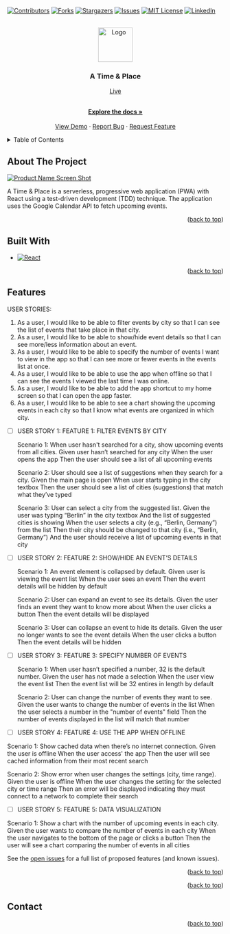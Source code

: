 <!-- Improved compatibility of back to top link: See: https://github.com/othneildrew/Best-README-Template/pull/73 -->

<a name="readme-top"></a>

<!--
*** Thanks for checking out the Best-README-Template. If you have a suggestion
*** that would make this better, please fork the repo and create a pull request
*** or simply open an issue with the tag "enhancement".
*** Don't forget to give the project a star!
*** Thanks again! Now go create something AMAZING! :D
-->

<!-- PROJECT SHIELDS -->
<!--
*** I'm using markdown "reference style" links for readability.
*** Reference links are enclosed in brackets [ ] instead of parentheses ( ).
*** See the bottom of this document for the declaration of the reference variables
*** for contributors-url, forks-url, etc. This is an optional, concise syntax you may use.
*** https://www.markdownguide.org/basic-syntax/#reference-style-links
-->

[![Contributors][contributors-shield]][contributors-url]
[![Forks][forks-shield]][forks-url]
[![Stargazers][stars-shield]][stars-url]
[![Issues][issues-shield]][issues-url]
[![MIT License][license-shield]][license-url]
[![LinkedIn][linkedin-shield]][linkedin-url]

<!-- PROJECT LOGO -->
<br />
<div align="center">
  <a href="https://github.com/Carbon-42/time-place">
    <img src="images/logo.png" alt="Logo" width="80" height="80">
  </a>

<h3 align="center">A Time & Place</h3>
<a href="https://carbon-42.github.io/time-place">Live</a>

  <p align="center">
    <!-- project_description -->
    <br />
    <a href="https://github.com/Carbon-42/time-place"><strong>Explore the docs »</strong></a>
    <br />
    <br />
    <a href="https://github.com/Carbon-42/time-place">View Demo</a>
    ·
    <a href="https://github.com/Carbon-42/time-place/issues">Report Bug</a>
    ·
    <a href="https://github.com/Carbon-42/time-place/issues">Request Feature</a>
  </p>
</div>

<!-- TABLE OF CONTENTS -->
<details>
  <summary>Table of Contents</summary>
  <ol>
    <li>
      <a href="#about-the-project">About The Project</a>
    </li>
        <li><a href="#built-with">Built With</a></li>
    <li><a href="#features">Features</a></li>
    <!-- <li> -->
      <!-- <a href="#getting-started">Getting Started</a> -->
      <!-- <ul> -->
        <!-- <li><a href="#prerequisites">Prerequisites</a></li> -->
        <!-- <li><a href="#installation">Installation</a></li> -->
      <!-- </ul> -->
    <!-- </li> -->
    <!-- <li><a href="#usaxge">Usage</a></li> -->
    <!-- <li><a href="#contributing">Contributing</a></li> -->
    <!-- <li><a href="#license">License</a></li> -->
    <!-- <li><a href="#contact">Contact</a></li> -->
    <!-- <li><a href="#acknowledgments">Acknowledgments</a></li> -->
  </ol>
</details>

<!-- ABOUT THE PROJECT -->

## About The Project

[![Product Name Screen Shot][product-screenshot]](https://example.com)

A Time & Place is a serverless, progressive web application (PWA) with React using a
test-driven development (TDD) technique. The application uses the Google
Calendar API to fetch upcoming events.

<!-- Here's a blank template to get started: To avoid retyping too much info. Do a search and replace with your text editor for the following: `Carbon-42`, `time-place`, ``, `brad-richardson-6`, `email_client`, `email`, `A Time & Place`, `project_description` -->

<p align="right">(<a href="#readme-top">back to top</a>)</p>

## Built With

- [![React][React.js]][React-url]
  <!-- - [![Bootstrap][Bootstrap.com]][Bootstrap-url] -->
  <!-- - [![JQuery][JQuery.com]][JQuery-url] -->

<p align="right">(<a href="#readme-top">back to top</a>)</p>

<!-- GETTING STARTED -->

<!-- ## Getting Started

This is an example of how you may give instructions on setting up your project locally.
To get a local copy up and running follow these simple example steps.

### Prerequisites

This is an example of how to list things you need to use the software and how to install them.

- npm
  ```sh
  npm install npm@latest -g
  ```

### Installation

1. Get a free API Key at [https://example.com](https://example.com)
2. Clone the repo
   ```sh
   git clone https://github.com/Carbon-42/time-place.git
   ```
3. Install NPM packages
   ```sh
   npm install
   ```
4. Enter your API in `config.js`
   ```js
   const API_KEY = "ENTER YOUR API";
   ```

<p align="right">(<a href="#readme-top">back to top</a>)</p> -->

<!-- USAGE EXAMPLES -->

<!-- ## Usage

Use this space to show useful examples of how a project can be used. Additional screenshots, code examples and demos work well in this space. You may also link to more resources.

_For more examples, please refer to the [Documentation](https://example.com)_

<p align="right">(<a href="#readme-top">back to top</a>)</p> -->

<!-- ## Features -->

## Features

USER STORIES:

1. As a user, I would like to be able to filter events by city so that I can see the list of events that
   take place in that city.
2. As a user, I would like to be able to show/hide event details so that I can see more/less
   information about an event.
3. As a user, I would like to be able to specify the number of events I want to view in the app so
   that I can see more or fewer events in the events list at once.
4. As a user, I would like to be able to use the app when offline so that I can see the events I
   viewed the last time I was online.
5. As a user, I would like to be able to add the app shortcut to my home screen so that I can
   open the app faster.
6. As a user, I would like to be able to see a chart showing the upcoming events in each city so
   that I know what events are organized in which city.

- [ ] USER STORY 1:
      FEATURE 1: FILTER EVENTS BY CITY

  Scenario 1: When user hasn't searched for a city, show upcoming events from all cities.
  Given user hasn’t searched for any city
  When the user opens the app
  Then the user should see a list of all upcoming events

  Scenario 2: User should see a list of suggestions when they search for a city.
  Given the main page is open
  When user starts typing in the city textbox
  Then the user should see a list of cities (suggestions) that match what they’ve typed

  Scenario 3: User can select a city from the suggested list.
  Given the user was typing “Berlin” in the city textbox
  And the list of suggested cities is showing
  When the user selects a city (e.g., “Berlin, Germany”) from the list
  Then their city should be changed to that city (i.e., “Berlin, Germany”)
  And the user should receive a list of upcoming events in that city

- [ ] USER STORY 2:
      FEATURE 2: SHOW/HIDE AN EVENT’S DETAILS

  Scenario 1: An event element is collapsed by default.
  Given user is viewing the event list
  When the user sees an event
  Then the event details will be hidden by default

  Scenario 2: User can expand an event to see its details.
  Given the user finds an event they want to know more about
  When the user clicks a button
  Then the event details will be displayed

  Scenario 3: User can collapse an event to hide its details.
  Given the user no longer wants to see the event details
  When the user clicks a button
  Then the event details will be hidden

- [ ] USER STORY 3:
      FEATURE 3: SPECIFY NUMBER OF EVENTS

  Scenario 1: When user hasn’t specified a number, 32 is the default number.
  Given the user has not made a selection
  When the user view the event list
  Then the event list will be 32 entires in length by default

  Scenario 2: User can change the number of events they want to see.
  Given the user wants to change the number of events in the list
  When the user selects a number in the "number of events" field
  Then the number of events displayed in the list will match that number

- [ ] USER STORY 4:
      FEATURE 4: USE THE APP WHEN OFFLINE

Scenario 1: Show cached data when there’s no internet connection.
Given the user is offline
When the user access' the app
Then the user will see cached information from their most recent search

Scenario 2: Show error when user changes the settings (city, time range).
Given the user is offline
When the user changes the setting for the selected city or time range
Then an error will be displayed indicating they must connect to a network to complete their search

- [ ] USER STORY 5:
      FEATURE 5: DATA VISUALIZATION

Scenario 1: Show a chart with the number of upcoming events in each city.
Given the user wants to compare the number of events in each city
When the user navigates to the bottom of the page or clicks a button
Then the user will see a chart comparing the number of events in all cities

See the [open issues](https://github.com/Carbon-42/time-place/issues) for a full list of proposed features (and known issues).

<p align="right">(<a href="#readme-top">back to top</a>)</p>

<!-- CONTRIBUTING -->

<!-- ## Contributing

Contributions are what make the open source community such an amazing place to learn, inspire, and create. Any contributions you make are **greatly appreciated**.

If you have a suggestion that would make this better, please fork the repo and create a pull request. You can also simply open an issue with the tag "enhancement".
Don't forget to give the project a star! Thanks again!

1. Fork the Project
2. Create your Feature Branch (`git checkout -b feature/AmazingFeature`)
3. Commit your Changes (`git commit -m 'Add some AmazingFeature'`)
4. Push to the Branch (`git push origin feature/AmazingFeature`)
5. Open a Pull Request -->

<p align="right">(<a href="#readme-top">back to top</a>)</p>

<!-- LICENSE -->

<!-- ## License

Distributed under the MIT License. See `LICENSE.txt` for more information.

<p align="right">(<a href="#readme-top">back to top</a>)</p> -->

<!-- CONTACT -->

## Contact

<!-- Your Name - [@](https://twitter.com/) - email@email_client.com

Project Link: [https://github.com/Carbon-42/time-place](https://github.com/Carbon-42/time-place)

<p align="right">(<a href="#readme-top">back to top</a>)</p> -->

<!-- ACKNOWLEDGMENTS -->

<!-- ## Acknowledgments

- []()
- []()
- []() -->

<p align="right">(<a href="#readme-top">back to top</a>)</p>

<!-- MARKDOWN LINKS & IMAGES -->
<!-- https://www.markdownguide.org/basic-syntax/#reference-style-links -->

[contributors-shield]: https://img.shields.io/github/contributors/Carbon-42/time-place.svg?style=for-the-badge
[contributors-url]: https://github.com/Carbon-42/time-place/graphs/contributors
[forks-shield]: https://img.shields.io/github/forks/Carbon-42/time-place.svg?style=for-the-badge
[forks-url]: https://github.com/Carbon-42/time-place/network/members
[stars-shield]: https://img.shields.io/github/stars/Carbon-42/time-place.svg?style=for-the-badge
[stars-url]: https://github.com/Carbon-42/time-place/stargazers
[issues-shield]: https://img.shields.io/github/issues/Carbon-42/time-place.svg?style=for-the-badge
[issues-url]: https://github.com/Carbon-42/time-place/issues
[license-shield]: https://img.shields.io/github/license/Carbon-42/time-place.svg?style=for-the-badge
[license-url]: https://github.com/Carbon-42/time-place/blob/master/LICENSE.txt
[linkedin-shield]: https://img.shields.io/badge/-LinkedIn-black.svg?style=for-the-badge&logo=linkedin&colorB=555
[linkedin-url]: https://linkedin.com/in/brad-richardson-6
[product-screenshot]: images/screenshot.png
[Next.js]: https://img.shields.io/badge/next.js-000000?style=for-the-badge&logo=nextdotjs&logoColor=white
[Next-url]: https://nextjs.org/
[React.js]: https://img.shields.io/badge/React-20232A?style=for-the-badge&logo=react&logoColor=61DAFB
[React-url]: https://reactjs.org/
[Vue.js]: https://img.shields.io/badge/Vue.js-35495E?style=for-the-badge&logo=vuedotjs&logoColor=4FC08D
[Vue-url]: https://vuejs.org/
[Angular.io]: https://img.shields.io/badge/Angular-DD0031?style=for-the-badge&logo=angular&logoColor=white
[Angular-url]: https://angular.io/
[Svelte.dev]: https://img.shields.io/badge/Svelte-4A4A55?style=for-the-badge&logo=svelte&logoColor=FF3E00
[Svelte-url]: https://svelte.dev/
[Laravel.com]: https://img.shields.io/badge/Laravel-FF2D20?style=for-the-badge&logo=laravel&logoColor=white
[Laravel-url]: https://laravel.com
[Bootstrap.com]: https://img.shields.io/badge/Bootstrap-563D7C?style=for-the-badge&logo=bootstrap&logoColor=white
[Bootstrap-url]: https://getbootstrap.com
[JQuery.com]: https://img.shields.io/badge/jQuery-0769AD?style=for-the-badge&logo=jquery&logoColor=white
[JQuery-url]: https://jquery.com
